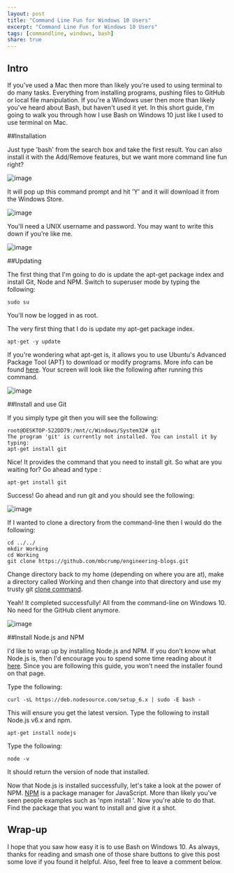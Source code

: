 ```yaml
---
layout: post
title: "Command Line Fun for Windows 10 Users"
excerpt: "Command Line Fun for Windows 10 Users"
tags: [commandline, windows, bash]
share: true
---
```


## Intro

If you've used a Mac then more than likely you're used to using terminal to do many tasks. Everything from installing programs, pushing files to GitHub or local file manipulation. If you're a Windows user then more than likely you've heard about Bash, but haven't used it yet. In this short guide, I'm going to walk you through how I use Bash on Windows 10 just like I used to use terminal on Mac. 

##Installation

Just type 'bash' from the search box and take the first result. You can also install it with the Add/Remove features, but we want more command line fun right? 

![image](/files/searchbash.PNG)

It will pop up this command prompt and hit 'Y' and it will download it from the Windows Store. 

![image](/files/bashbeta.PNG)

You'll need a UNIX username and password. You may want to write this down if you're like me. 

![image](/files/bashunix.PNG)

##Updating

The first thing that I'm going to do is update the apt-get package index and install Git, Node and NPM. Switch to superuser mode by typing the following: 

	sudo su

 You'll now be logged in as root. 

The very first thing that I do is update my apt-get package index. 

	apt-get -y update

If you're wondering what apt-get is, it allows you to use Ubuntu's Advanced Package Tool (APT) to download or modify programs. More info can be found [here](https://help.ubuntu.com/12.04/serverguide/apt-get.html). Your screen will look like the following after running this command. 

![image](/files/bashaptget.PNG)

##Install and use Git 

If you simply type git then you will see the following: 

	root@DESKTOP-522DD79:/mnt/c/Windows/System32# git
	The program 'git' is currently not installed. You can install it by typing:
	apt-get install git

Nice! It provides the command that you need to install git. So what are you waiting for? Go ahead and type : 

	apt-get install git

Success! Go ahead and run git and you should see the following: 

![image](/files/sudogitinstalled.PNG)

If I wanted to clone a directory from the command-line then I would do the following: 

	cd ../../
	mkdir Working
	cd Working
	git clone https://github.com/mbcrump/engineering-blogs.git

Change directory back to my home (depending on where you are at), make a directory called Working and then change into that directory and use my trusty git [clone command](https://git-scm.com/book/en/v2/Git-Basics-Getting-a-Git-Repository). 

Yeah! It completed successfully! All from the command-line on Windows 10. No need for the GitHub client anymore. 

![image](/files/clonerepo.PNG)

##Install Node.js and NPM

I'd like to wrap up by installing Node.js and NPM. If you don't know what Node.js is, then I'd encourage you to spend some time reading about it [here](https://nodejs.org/en/). Since you are following this guide, you won't need the installer found on that page. 

Type the following: 

	curl -sL https://deb.nodesource.com/setup_6.x | sudo -E bash -

This will ensure you get the latest version. Type the following to install Node.js v6.x and npm. 

	apt-get install nodejs

Type the following: 

	node -v

It should return the version of node that installed. 

Now that Node.js is installed successfully, let's take a look at the power of NPM.  [NPM](https://www.npmjs.com/) is a package manager for JavaScript.  More than likely you've seen people examples such as 'npm install <something>'. Now you're able to do that. Find the package that you want to install and give it a shot. 


## Wrap-up

I hope that you saw how easy it is to use Bash on Windows 10. As always, thanks for reading and smash one of those share buttons to give this post some love if you found it helpful. Also, feel free to leave a comment below.
